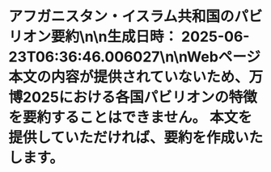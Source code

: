# アフガニスタン・イスラム共和国のパビリオン要約\n\n**生成日時：** 2025-06-23T06:36:46.006027\n\nWebページ本文の内容が提供されていないため、万博2025における各国パビリオンの特徴を要約することはできません。  本文を提供していただければ、要約を作成いたします。